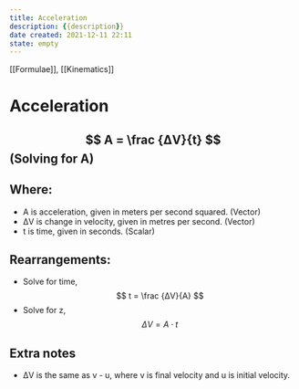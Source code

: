 ```yaml
---
title: Acceleration
description: {{description}}
date created: 2021-12-11 22:11
state: empty
---
```


[[Formulae]], [[Kinematics]]

# Acceleration

## $$ A = \frac {ΔV}{t} $$ (Solving for A)

## Where:
- A is acceleration, given in meters per second squared. (Vector)
- ΔV is change in velocity, given in metres per second. (Vector)
- t is time, given in seconds. (Scalar)
	
## Rearrangements:
- Solve for time, $$ t = \frac {ΔV}{A} $$
- Solve for z, $$ ΔV = A ⋅ t $$

## Extra notes
- ΔV is the same as v - u, where v is final velocity and u is initial velocity.
